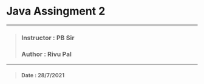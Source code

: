 # Java Assingment 2

---

> ### Instructor : **PB Sir**
>
> ### Author : **Rivu Pal**

---

> ####  Date : 28/7/2021


